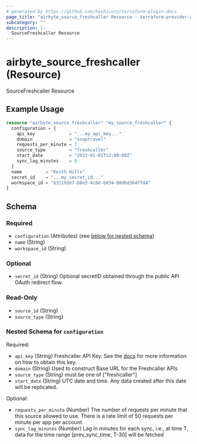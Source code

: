 ```yaml
---
# generated by https://github.com/hashicorp/terraform-plugin-docs
page_title: "airbyte_source_freshcaller Resource - terraform-provider-airbyte"
subcategory: ""
description: |-
  SourceFreshcaller Resource
---
```


# airbyte_source_freshcaller (Resource)

SourceFreshcaller Resource

## Example Usage

```terraform
resource "airbyte_source_freshcaller" "my_source_freshcaller" {
  configuration = {
    api_key             = "...my_api_key..."
    domain              = "snaptravel"
    requests_per_minute = 7
    source_type         = "freshcaller"
    start_date          = "2022-01-01T12:00:00Z"
    sync_lag_minutes    = 9
  }
  name         = "Keith Hills"
  secret_id    = "...my_secret_id..."
  workspace_id = "b3119167-b8e3-4c8d-b034-08d6d364ffd4"
}
```

<!-- schema generated by tfplugindocs -->
## Schema

### Required

- `configuration` (Attributes) (see [below for nested schema](#nestedatt--configuration))
- `name` (String)
- `workspace_id` (String)

### Optional

- `secret_id` (String) Optional secretID obtained through the public API OAuth redirect flow.

### Read-Only

- `source_id` (String)
- `source_type` (String)

<a id="nestedatt--configuration"></a>
### Nested Schema for `configuration`

Required:

- `api_key` (String) Freshcaller API Key. See the <a href="https://docs.airbyte.com/integrations/sources/freshcaller">docs</a> for more information on how to obtain this key.
- `domain` (String) Used to construct Base URL for the Freshcaller APIs
- `source_type` (String) must be one of ["freshcaller"]
- `start_date` (String) UTC date and time. Any data created after this date will be replicated.

Optional:

- `requests_per_minute` (Number) The number of requests per minute that this source allowed to use. There is a rate limit of 50 requests per minute per app per account.
- `sync_lag_minutes` (Number) Lag in minutes for each sync, i.e., at time T, data for the time range [prev_sync_time, T-30] will be fetched


